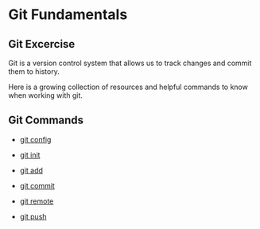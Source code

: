 # Git Fundamentals 

## Git Excercise
Git is a version control system that allows us to track changes and commit them to history. 

Here is a growing collection of resources and helpful commands to know when working with git.
## Git Commands
- [git config](./commands/Config.md)

- [git init](./commands/Init.md)

- [git add](./commands/Add.md)

- [git commit](./commands/Commit.md)

- [git remote](./commands/Remote.md)

- [git push](./commands/Push.md)